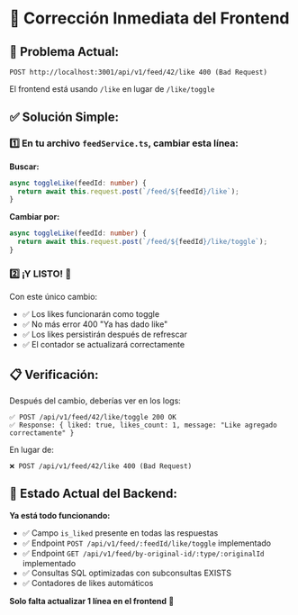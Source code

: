 # 🚀 Corrección Inmediata del Frontend

## 🎯 **Problema Actual:**
```
POST http://localhost:3001/api/v1/feed/42/like 400 (Bad Request)
```
El frontend está usando `/like` en lugar de `/like/toggle`

## ✅ **Solución Simple:**

### 1️⃣ **En tu archivo `feedService.ts`**, cambiar esta línea:

**Buscar:**
```typescript
async toggleLike(feedId: number) {
  return await this.request.post(`/feed/${feedId}/like`);
}
```

**Cambiar por:**
```typescript
async toggleLike(feedId: number) {
  return await this.request.post(`/feed/${feedId}/like/toggle`);
}
```

### 2️⃣ **¡Y LISTO!** 🎉

Con este único cambio:
- ✅ Los likes funcionarán como toggle
- ✅ No más error 400 "Ya has dado like"  
- ✅ Los likes persistirán después de refrescar
- ✅ El contador se actualizará correctamente

## 📋 **Verificación:**

Después del cambio, deberías ver en los logs:
```
✅ POST /api/v1/feed/42/like/toggle 200 OK
✅ Response: { liked: true, likes_count: 1, message: "Like agregado correctamente" }
```

En lugar de:
```
❌ POST /api/v1/feed/42/like 400 (Bad Request)
```

## 🎯 **Estado Actual del Backend:**

**Ya está todo funcionando:**
- ✅ Campo `is_liked` presente en todas las respuestas
- ✅ Endpoint `POST /api/v1/feed/:feedId/like/toggle` implementado
- ✅ Endpoint `GET /api/v1/feed/by-original-id/:type/:originalId` implementado
- ✅ Consultas SQL optimizadas con subconsultas EXISTS
- ✅ Contadores de likes automáticos

**Solo falta actualizar 1 línea en el frontend** 🎯 